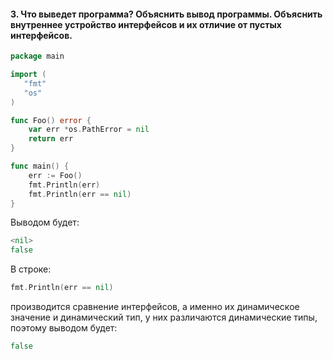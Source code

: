 #### 3. Что выведет программа? Объяснить вывод программы. Объяснить внутреннее устройство интерфейсов и их отличие от пустых интерфейсов.

```go   
package main

import (
   "fmt"
   "os" 
)

func Foo() error {
    var err *os.PathError = nil
    return err
}

func main() {
    err := Foo()
    fmt.Println(err)
    fmt.Println(err == nil)
}
```

Выводом будет:
```go
<nil>
false
```

В строке:
```go
fmt.Println(err == nil)
```
производится сравнение интерфейсов, а именно их динамическое значение и динамический тип, 
у них различаются динамические типы, поэтому выводом будет:
```go
false 
```